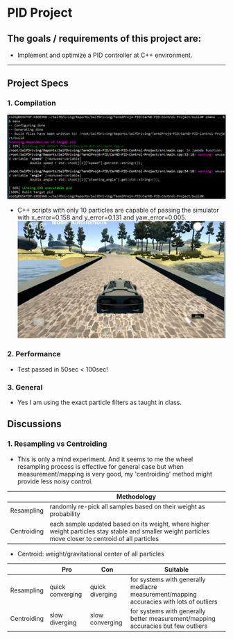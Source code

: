 # PID Project

## The goals / requirements of this project are:

* Implement and optimize a PID controller at C++ environment.

[//]: # (Image References)
[image1]: ./Compile.PNG
[video1]: ./ScreenCaptureProject2_1.gif

---

## Project Specs

### 1. Compilation
![alt text][image1]
* C++ scripts with only 10 particles are capable of passing the simulator with x_error=0.158 and y_error=0.131 and yaw_error=0.005.
![alt text][video1]
### 2. Performance
* Test passed in 50sec < 100sec!

### 3. General
* Yes I am using the exact particle filters as taught in class.

## Discussions

### 1. Resampling vs Centroiding
* This is only a mind experiment. And it seems to me the wheel resampling process is effective for general case but when measurement/mapping is very good, my 'centroiding' method might provide less noisy control.

|           | Methodology                                             |
|-----------|---------------------------------------------------------|
|Resampling |randomly re-pick all samples based on their weight as probability|
|Centroiding|each sample updated based on its weight, where higher weight particles stay stable and smaller weight particles move closer to centroid of all particles|
* Centroid: weight/gravitational center of all particles

|           | Pro            | Con           | Suitable                                                    |
|-----------|----------------|---------------|-------------------------------------------------------------|
|Resampling |quick converging|quick diverging| for systems with generally mediacre measurement/mapping accuracies with lots of outliers|
|Centroiding|slow diverging  |slow converging| for systems with generally better measurement/mapping accuracies but few outliers|
